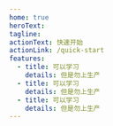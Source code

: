 ```yaml
---
home: true
heroText:
tagline:
actionText: 快速开始
actionLink: /quick-start
features:
  - title: 可以学习
    details: 但是勿上生产
  - title: 可以学习
    details: 但是勿上生产
  - title: 可以学习
    details: 但是勿上生产
---
```


